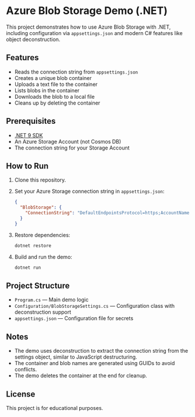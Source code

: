 # Azure Blob Storage Demo (.NET)

This project demonstrates how to use Azure Blob Storage with .NET, including configuration via `appsettings.json` and modern C# features like object deconstruction.

## Features

- Reads the connection string from `appsettings.json`
- Creates a unique blob container
- Uploads a text file to the container
- Lists blobs in the container
- Downloads the blob to a local file
- Cleans up by deleting the container

## Prerequisites

- [.NET 9 SDK](https://dotnet.microsoft.com/download)
- An Azure Storage Account (not Cosmos DB)
- The connection string for your Storage Account

## How to Run

1. Clone this repository.
2. Set your Azure Storage connection string in `appsettings.json`:

    ```json
    {
      "BlobStorage": {
        "ConnectionString": "DefaultEndpointsProtocol=https;AccountName=YOUR_ACCOUNT;AccountKey=YOUR_KEY;EndpointSuffix=core.windows.net"
      }
    }
    ```

3. Restore dependencies:

    ```powershell
    dotnet restore
    ```

4. Build and run the demo:

    ```powershell
    dotnet run
    ```

## Project Structure

- `Program.cs` — Main demo logic
- `Configuration/BlobStorageSettings.cs` — Configuration class with deconstruction support
- `appsettings.json` — Configuration file for secrets

## Notes

- The demo uses deconstruction to extract the connection string from the settings object, similar to JavaScript destructuring.
- The container and blob names are generated using GUIDs to avoid conflicts.
- The demo deletes the container at the end for cleanup.

## License

This project is for educational purposes.
